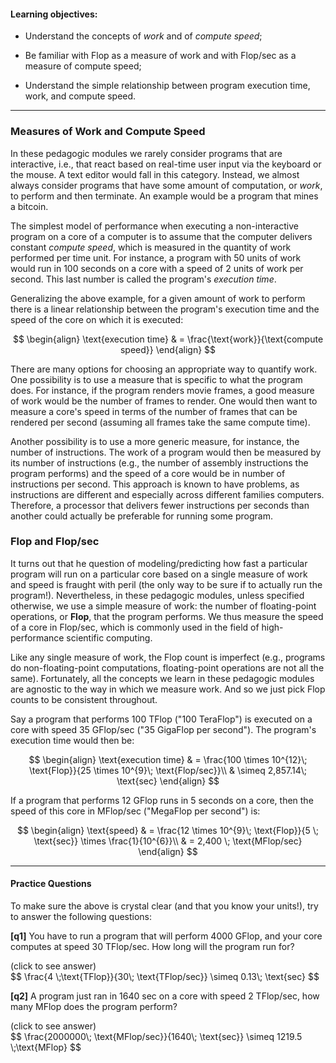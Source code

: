 
#### Learning objectives:

  - Understand the concepts of *work* and of *compute speed*;

  - Be familiar with Flop as a measure of work and with Flop/sec
    as a measure of compute speed;

  - Understand the simple relationship between program execution time, 
    work, and compute speed.

---


### Measures of Work and Compute Speed

In these pedagogic modules we rarely consider programs that are
interactive, i.e., that react based on real-time user input via the
keyboard or the mouse. A text editor would fall in this category. Instead,
we almost always consider programs that have some amount of computation,
or *work*, to perform and then terminate. An example would be a program
that mines a bitcoin.

The simplest model of performance when executing a non-interactive program
on a core of a computer is to assume that the computer delivers constant
*compute speed*, which is measured in the quantity of work performed per
time unit. For instance, a program with 50 units of work would run in 100
seconds on a core with a speed of 2 units of work per second.
 This last number is called the program's
*execution time*.

Generalizing the above example, for a given amount of work to
perform there is a linear relationship between the program's execution
time and the speed of the core on which it is executed:

$$
\begin{align}
\text{execution time} & = \frac{\text{work}}{\text{compute speed}}
\end{align}     
$$

There are many options for choosing an appropriate way to quantify work.
One possibility is to use a measure that is specific to what the program
does. For instance, if the program renders movie frames, a good measure of
work would be the number of frames to render.  One would then want to measure a
core's speed in terms of the number of frames that can be rendered per second
(assuming all frames take the same compute time). 

Another possibility is to use a more generic measure, for instance, the
number of instructions.  The work of a program would then be measured by
its number of instructions (e.g., the number of assembly instructions the
program performs) and the speed of a core would be in number of
instructions per second. This approach is known to have problems, as
instructions are different and especially across different families
computers. Therefore, a processor that delivers fewer instructions per
seconds than another could actually be preferable for running some program.


### Flop and Flop/sec

It turns out that he question of modeling/predicting how fast a particular
program will run on a particular core based on a single measure of work and
speed is fraught with peril (the only way to be sure if to actually run the
program!). Nevertheless, in these pedagogic modules, unless specified
otherwise, we use a simple measure of work: the number of floating-point
operations, or **Flop**, that the program performs.  We thus measure the
speed of a core in Flop/sec, which is commonly used in the field of
high-performance scientific computing.

Like any single measure of work, the Flop count is imperfect (e.g.,
programs do non-floating-point computations, floating-point operations are
not all the same).  Fortunately, all the concepts we learn in these
pedagogic modules are agnostic to the way in which we measure work. And so
we just pick Flop counts to be consistent throughout.


Say a program that performs 100 TFlop ("100 TeraFlop") is executed 
on a core with speed 35 GFlop/sec ("35 GigaFlop per second"). The
program's execution time would then be:

$$
\begin{align}
 \text{execution time} & = \frac{100 \times 10^{12}\; \text{Flop}}{25 \times 10^{9}\; \text{Flop/sec}}\\
   & \simeq 2,857.14\; \text{sec}
\end{align}
$$  

If a program that performs 12 GFlop runs in 5 seconds on a core, then the speed of this core in MFlop/sec ("MegaFlop per second") is:

$$
\begin{align}
 \text{speed} & = \frac{12 \times 10^{9}\; \text{Flop}}{5 \; \text{sec}} \times \frac{1}{10^{6}}\\
       & = 2,400 \; \text{MFlop/sec}
\end{align}
$$  


---

#### Practice Questions

To make sure the above is crystal clear (and that you know your units!), try to answer the following questions:

**[q1]** You have to run a program that will perform 4000 GFlop, and your
core computes at speed 30 TFlop/sec. How long will the program run for?

<div class="ui accordion fluid">
  <div class="title">
    <i class="dropdown icon"></i>
    (click to see answer)
  </div>
  <div markdown="1" class="ui segment content">
   $$ \frac{4 \;\text{TFlop}}{30\; \text{TFlop/sec}} \simeq 0.13\; \text{sec}   $$
  </div>
</div>

<p> </p>

**[q2]** A program just ran in 1640 sec on a core with speed 2 TFlop/sec, 
how many MFlop does the program perform?
<div class="ui accordion fluid">
  <div class=" title">
    <i class="dropdown icon"></i>
    (click to see answer)
  </div>
  <div markdown="1" class="ui segment content">
   $$ \frac{2000000\; \text{MFlop/sec}}{1640\; \text{sec}} \simeq 1219.5 \;\text{MFlop} $$
  </div>
</div>


